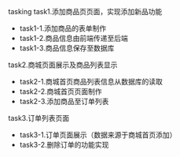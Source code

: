 tasking
task1.添加商品页页面，实现添加新品功能
- task1-1.添加商品的表单制作 
- task1-2.商品信息由前端传递至后端 
- task1-3.商品信息保存至数据库 

task2.商城页面展示及商品列表显示
- task2-1.商城首页商品列表信息从数据库的读取 
- task2-2.商城首页页面制作 
- task2-3.添加商品至订单列表 

task3.订单列表页面
- task3-1.订单页面展示（数据来源于商城首页添加） 
- task3-2.删除订单的功能实现 